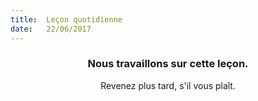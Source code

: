 ```yaml
---
title:  Leçon quotidienne
date:   22/06/2017
---
```


### <center>Nous travaillons sur cette leçon.</center>
<center>Revenez plus tard, s'il vous plaît.</center>